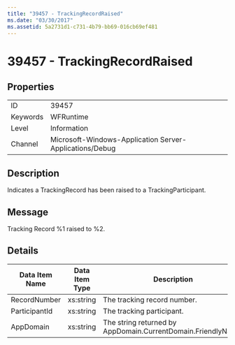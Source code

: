 ```yaml
---
title: "39457 - TrackingRecordRaised"
ms.date: "03/30/2017"
ms.assetid: 5a2731d1-c731-4b79-bb69-016cb69ef481
---
```

# 39457 - TrackingRecordRaised

## Properties  
  
|||  
|-|-|  
|ID|39457|  
|Keywords|WFRuntime|  
|Level|Information|  
|Channel|Microsoft-Windows-Application Server-Applications/Debug|  
  
## Description  

 Indicates a TrackingRecord has been raised to a TrackingParticipant.  
  
## Message  

 Tracking Record %1 raised to %2.  
  
## Details  
  
|Data Item Name|Data Item Type|Description|  
|--------------------|--------------------|-----------------|  
|RecordNumber|xs:string|The tracking record number.|  
|ParticipantId|xs:string|The tracking participant.|  
|AppDomain|xs:string|The string returned by AppDomain.CurrentDomain.FriendlyName.|
